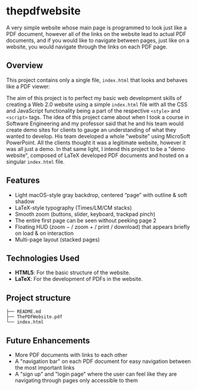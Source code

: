 # thepdfwebsite 

A very simple website whose main page is programmed to look just like a PDF document, however all of the links on the website lead to actual PDF documents, and if you would like to navigate between pages, just like on a website, you would navigate through the links on each PDF page. 

## Overview
This project contains only a single file, `index.html` that looks and behaves like a PDF viewer:

The aim of this project is to perfect my basic web development skills of creating a Web 2.0 website using a simple `index.html` file with all the CSS and JavaScript functionality being a part of the respective `<style>` and `<script>` tags. The idea of this project came about when I took a course in Software Engineering and my professor said that he and his team would create demo sites for clients to gauge an understanding of what they wanted to develop. His team developed a whole "website" using MicroSoft PowerPoint. All the clients thought it was a legitimate website, however it was all just a demo. In that same light, I intend this project to be a "demo website", composed of LaTeX developed PDF documents and hosted on a singular `index.html` file. 

## Features
- Light macOS-style gray backdrop, centered “page” with outline & soft shadow
- LaTeX-style typography (Times/LM/CM stacks)
- Smooth zoom (buttons, slider, keyboard, trackpad pinch)
- The entire first page can be seen without peeking page 2 
- Floating HUD (zoom − / zoom + / print / download) that appears briefly on load & on interaction
- Multi-page layout (stacked pages)

## Technologies Used
- **HTML5**: For the basic structure of the website.
- **LaTeX**: For the development of PDFs in the website. 

## Project structure

```
├── README.md 
├── ThePDFWebsite.pdf 
└── index.html        
```

## Future Enhancements
- More PDF documents with links to each other
- A "navigation bar" on each PDF document for easy navigation between the most important links
- A "sign up" and "login page" where the user can feel like they are navigating through pages only accessible to them
